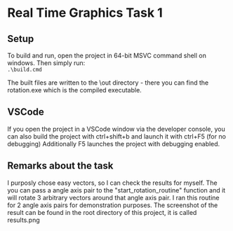# Real Time Graphics Task 1 
## Setup 
To build and run, open the project in 64-bit MSVC command shell on windows.
Then simply run:  
``` .\build.cmd ```

The built files are written to the \out directory - there you can find the rotation.exe which is the compiled executable.

## VSCode
If you open the project in a VSCode window via the developer console, you can also build the project with ctrl+shift+b and launch it with ctrl+F5 (for no debugging)
Additionally F5 launches the project with debugging enabled.

## Remarks about the task
I purposly chose easy vectors, so I can check the results for myself.
The you can pass a angle axis pair to the "start_rotation_routine" function and it will rotate 3 arbitrary vectors around that angle axis pair.
I ran this routine for 2 angle axis pairs for demonstration purposes.
The screenshot of the result can be found in the root directory of this project, it is called results.png